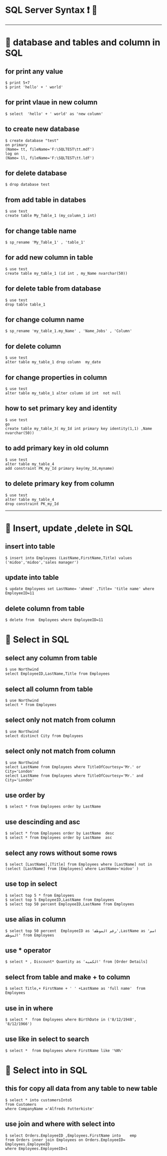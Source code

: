  # **SQL Server Syntax**   :exclamation: 🚀
***
#  🚦  database and tables and column in SQL
## for print any value
```
$ print 5+7
$ print 'hello' + ' world'
```
## for print vlaue in new column 
```
$ select  'hello' + ' world' as 'new column'
```
## to create new database 
```
$ create database "test"
on primary
(Name= tt, fileName='F:\SQLTEST\tt.mdf')
log on 
(Name= ll, fileName='F:\SQLTEST\tt.ldf')
```
## for delete database
```
$ drop database test
```
## from add table in databes
```
$ use test
create table My_Table_1 (my_column_1 int)
```
## for change table name 
```
$ sp_rename 'My_Table_1' , 'table_1'
```
## for add new column in table
```
$ use test
create table my_table_1 (id int , my_Name nvarchar(50))
```
## for delete table from database
```
$ use test
drop table table_1
```
## for change column name
```
$ sp_rename 'my_table_1.my_Name' , 'Name_Jobs' , 'Column'
```

## for delete column 
```
$ use test
alter table my_table_1 drop column  my_date
```

## for change properties in column 
```
$ use test
alter table my_table_1 alter column id int  not null 
```
## how to set primary key and identity
```
$ use test
go
create table my_table_3( my_Id int primary key identity(1,1) ,Name nvarchar(50)) 
```
## to add primary key in old column 
```
$ use test
alter table my_table_4
add constraint PK_my_Id primary key(my_Id,myname)
```

## to delete primary key from column
```
$ use test
alter table my_table_4
drop constraint PK_my_Id 
```
***
#  🚦  Insert, update ,delete  in SQL

## insert into table
```
$ insert into Employees (LastName,FirstName,Title) values ('midoo','midoo','sales manager')
```

## update into table
```
$ update Employees set LastName= 'ahmed' ,Title= 'title name' where EmployeeID=11
```
## delete column from table
```
$ delete from  Employees where EmployeeID=11
```

#  🚦  Select in SQL

## select any column from table 
```
$ use Northwind
select EmployeeID,LastName,Title from Employees
```
## select all column from table
```
$ use Northwind
select * from Employees
```

## select only not match from column 
```
$ use Northwind
select distinct City from Employees
```
## select only not match from column 
```
$ use Northwind
select LastName from Employees where TitleOfCourtesy='Mr.' or City='London'
select LastName from Employees where TitleOfCourtesy='Mr.' and City='London'
```

## use order by 
```
$ select * from Employees order by LastName
```

## use descinding and asc
```
$ select * from Employees order by LastName  desc
$ select * from Employees order by LastName  asc
```
## select any rows without some rows
```
$ select [LastName],[Title] from Employees where [LastName] not in (select [LastName] from [Employees] where LastName='midoo' )
```
## use top in select
```
$ select top 5 * from Employees
$ select top 5 EmployeeID,LastName from Employees
$ select top 50 percent EmployeeID,LastName from Employees
```

## use alias in column 
```
$ select top 50 percent  EmployeeID as 'رقم الموظف',LastName as 'اسم الموظف' from Employees
```
## use * operator
```
$ select * , Discount* Quantity as 'الكميه' from [Order Details]
```
## select from table and make + to column
```
$ select Title,+ FirstName + ' ' +LastName as 'full name'  from Employees
```
## use in in where
```
$ select *  from Employees where BirthDate in ('8/12/1948', '8/12/1966')
```

## use like in select to search
```
$ select *  from Employees where FirstName like '%N%'
```

#  🚦  Select into in SQL

## this for copy all data from any table to new table 
```
$ select * into customersInto5
from Customers  
where CompanyName ='Alfreds Futterkiste'
```
## use join and where with select into 
```
$ select Orders.EmployeeID ,Employees.FirstName into	emp
from Orders inner join Employees on Orders.EmployeeID= Employees.EmployeeID
where Employees.EmployeeID=1  
```
